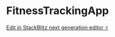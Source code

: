 # FitnessTrackingApp

[Edit in StackBlitz next generation editor ⚡️](https://stackblitz.com/~/github.com/meghads/FitnessTrackingApp)